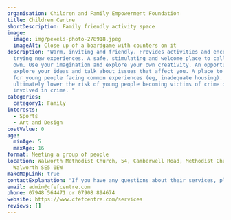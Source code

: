 ```yaml
---
organisation: Children and Family Empowerment Foundation
title: Children Centre
shortDescription: Family friendly activity space
image:
  image: img/pexels-photo-278918.jpeg
  imageAlt: Close up of a boardgame with counters on it
description: "Warm, inviting and friendly. Provides activities and encourages
  trying new experiences. A safe, stimulating and welcome place to call your
  own. Use your imagination and explore your own creativity. An opportunity to
  explore your ideas and talk about issues that affect you. A place to socialise
  for young people facing common experiences (eg, inadequate housing). Aims to
  ultimately lower the risk of young people becoming victims of crime or getting
  involved in crime. "
categories:
  category1: Family
interests:
  - Sports
  - Art and Design
costValue: 0
age:
  minAge: 5
  maxAge: 16
format: Meeting a group of people
location: Walworth Methodist Church, 54, Camberwell Road, Methodist Church,
  Walworth SE5 0EW
makeMapLink: true
contactExplanation: "If you have any questions about their services, please telephone or email. "
email: admin@cfefcentre.com
phone: 07948 564471 or 07908 894674
website: https://www.cfefcentre.com/services
reviews: []
---
```

